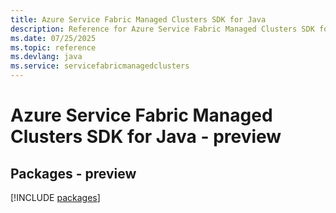 ```yaml
---
title: Azure Service Fabric Managed Clusters SDK for Java
description: Reference for Azure Service Fabric Managed Clusters SDK for Java
ms.date: 07/25/2025
ms.topic: reference
ms.devlang: java
ms.service: servicefabricmanagedclusters
---
```

# Azure Service Fabric Managed Clusters SDK for Java - preview
## Packages - preview
[!INCLUDE [packages](service-fabric-managed-clusters-index.md)]